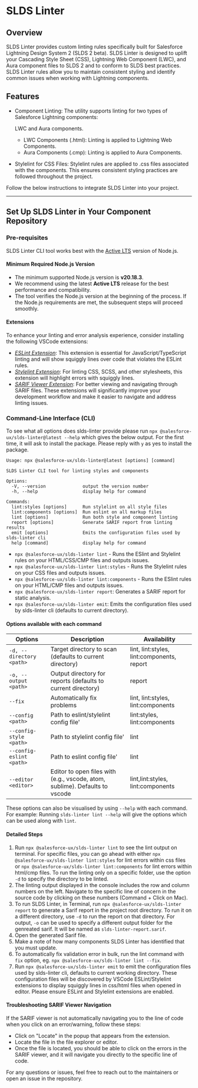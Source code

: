 # SLDS Linter

## Overview

SLDS Linter provides custom linting rules specifically built for Salesforce Lightning Design System 2 (SLDS 2 beta). SLDS Linter is designed to uplift your Cascading Style Sheet (CSS), Lightning Web Component (LWC), and Aura component files to SLDS 2 and to conform to SLDS best practices. SLDS Linter rules allow you to maintain consistent styling and identify common issues when working with Lightning components.

## Features

- Component Linting:
  The utility supports linting for two types of Salesforce Lightning components:

  LWC and Aura components.
  - LWC Components (.html): Linting is applied to Lightning Web Components.
  - Aura Components (.cmp): Linting is applied to Aura Components.

* Stylelint for CSS Files:
  Stylelint rules are applied to .css files associated with the components. This ensures consistent styling practices are followed throughout the project.

Follow the below instructions to integrate SLDS Linter into your project.

---

## Set Up SLDS Linter in Your Component Repository

### Pre-requisites

SLDS Linter CLI tool works best with the [Active LTS](https://nodejs.org/en/about/previous-releases) version of Node.js.  

#### **Minimum Required Node.js Version**  
- The minimum supported Node.js version is **v20.18.3**.  
- We recommend using the latest **Active LTS** release for the best performance and compatibility.  
- The tool verifies the Node.js version at the beginning of the process. If the Node.js requirements are met, the subsequent steps will proceed smoothly.

#### Extensions
To enhance your linting and error analysis experience, consider installing the following VSCode extensions:

- *[ESLint Extension](https://marketplace.visualstudio.com/items?itemName=dbaeumer.vscode-eslint)*: This extension is essential for JavaScript/TypeScript linting and will show squiggly lines over code that violates the ESLint rules.
- *[Stylelint Extension](https://marketplace.visualstudio.com/items?itemName=stylelint.vscode-stylelint)*: For linting CSS, SCSS, and other stylesheets, this extension will highlight errors with squiggly lines.
- *[SARIF Viewer Extension](https://marketplace.visualstudio.com/items?itemName=MS-SarifVSCode.sarif-viewer)*: For better viewing and navigating through SARIF files.
These extensions will significantly improve your development workflow and make it easier to navigate and address linting issues.


### Command-Line Interface (CLI)

To see what all options does slds-linter provide please run `npx @salesforce-ux/slds-linter@latest --help` which gives the below output.
For the first time, it will ask to install the package. Please reply with `y` as yes to install the package.

```
Usage: npx @salesforce-ux/slds-linter@latest [options] [command]

SLDS Linter CLI tool for linting styles and components

Options:
  -V, --version              output the version number
  -h, --help                 display help for command

Commands:
  lint:styles [options]      Run stylelint on all style files
  lint:components [options]  Run eslint on all markup files
  lint [options]             Run both style and component linting
  report [options]           Generate SARIF report from linting results
  emit [options]             Emits the configuration files used by slds-linter cli
  help [command]             display help for command
```

- `npx @salesforce-ux/slds-linter lint` - Runs the ESlint and Stylelint rules on your HTML/CSS/CMP files and outputs issues.
- `npx @salesforce-ux/slds-linter lint:styles` - Runs the Stylelint rules on your CSS files and outputs issues.
- `npx @salesforce-ux/slds-linter lint:components` - Runs the ESlint rules on your HTML/CMP files and outputs issues.
- `npx @salesforce-ux/slds-linter report`: Generates a SARIF report for static analysis.
- `npx @salesforce-ux/slds-linter emit`: Emits the configuration files used by slds-linter cli (defaults to current directory). 

#### Options available with each command

| **Options**              | **Description**                                                              | **Availability**                           |
| ------------------------ | ---------------------------------------------------------------------------- | ------------------------------------------ |
| `-d, --directory <path>` | Target directory to scan (defaults to current directory)                     | lint, lint:styles, lint:components, report |
| `-o, --output <path>`    | Output directory for reports (defaults to current directory)                 | report                                     |
| `--fix`                  | Automatically fix problems                                                   | lint, lint:styles, lint:components         |
| `--config <path>`        | Path to eslint/stylelint config file'         | lint:styles, lint:components               |
| `--config-style <path>`  | Path to stylelint config file'             | lint                                       |
| `--config-eslint <path>` | Path to eslint config file'                    | lint                                       |
| `--editor <editor>`      | Editor to open files with (e.g., vscode, atom, sublime). Defaults to vscode | lint,lint:styles, lint:components          |

These options can also be visualised by using `--help` with each command. For example: Running `slds-linter lint --help` will give the options which can be used along with `lint`.

#### Detailed Steps

1. Run `npx @salesforce-ux/slds-linter lint` to see the lint output on terminal. For specific files, you can go ahead with either `npx @salesforce-ux/slds-linter lint:styles` for lint errors within css files or `npx @salesforce-ux/slds-linter lint:components` for lint errors within html/cmp files. To run the linting only on a specific folder, use the option `-d` to specify the directory to be linted. 
2. The linting output displayed in the console includes the row and column numbers on the left. Navigate to the specific line of concern in the source code by clicking on these numbers (Command + Click on Mac).
3. To run SLDS Linter, in Terminal, run `npx @salesforce-ux/slds-linter report` to generate a Sarif report in the project root directory. To run it on a different directory, use `-d` to run the report on that directory. For output, `-o` can be used to specify a different output folder for the genreated sarif. It will be named as `slds-linter-report.sarif`.
4. Open the generated Sarif file.
5. Make a note of how many components SLDS Linter has identified that you must update.
6. To automatically fix validation error in bulk, run the lint command with `fix` option, eg. `npx @salesforce-ux/slds-linter lint --fix`.
7. Run `npx @salesforce-ux/slds-linter emit` to emit the configuration files used by slds-linter cli, defaults to current working directory. These configuration files will be discovered by VSCode ESLint/Stylelint extensions to display squiggly lines in css/html files when opened in editor. Please ensure ESLint and Stylelint extensions are enabled.

#### Troubleshooting SARIF Viewer Navigation
If the SARIF viewer is not automatically navigating you to the line of code when you click on an error/warning, follow these steps:

- Click on "Locate" in the popup that appears from the extension.
- Locate the file in the file explorer or editor.
- Once the file is located, you should be able to click on the errors in the SARIF viewer, and it will navigate you directly to the specific line of code.

For any questions or issues, feel free to reach out to the maintainers or open an issue in the repository.
